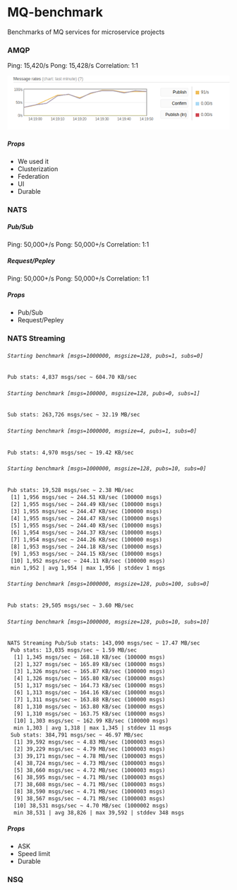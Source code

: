 # MQ-benchmark

Benchmarks of MQ services for microservice projects


### AMQP

Ping: 15,420/s
Pong: 15,428/s
Correlation: 1:1

![amqp](./docs/images/amqp.png)

##### Props

+ We used it
+ Clusterization
+ Federation
+ UI
+ Durable

### NATS

##### Pub/Sub

Ping: 50,000+/s
Pong: 50,000+/s
Correlation: 1:1

##### Request/Pepley

Ping: 50,000+/s
Pong: 50,000+/s
Correlation: 1:1

##### Props

+ Pub/Sub
+ Request/Pepley

### NATS Streaming

###### `Starting benchmark [msgs=1000000, msgsize=128, pubs=1, subs=0]`

```
Pub stats: 4,837 msgs/sec ~ 604.70 KB/sec
```

###### `Starting benchmark [msgs=100000, msgsize=128, pubs=0, subs=1]`

```
Sub stats: 263,726 msgs/sec ~ 32.19 MB/sec
```

###### `Starting benchmark [msgs=1000000, msgsize=4, pubs=1, subs=0]`

```
Pub stats: 4,970 msgs/sec ~ 19.42 KB/sec
```

###### `Starting benchmark [msgs=1000000, msgsize=128, pubs=10, subs=0]`

```
Pub stats: 19,528 msgs/sec ~ 2.38 MB/sec
 [1] 1,956 msgs/sec ~ 244.51 KB/sec (100000 msgs)
 [2] 1,955 msgs/sec ~ 244.49 KB/sec (100000 msgs)
 [3] 1,955 msgs/sec ~ 244.47 KB/sec (100000 msgs)
 [4] 1,955 msgs/sec ~ 244.47 KB/sec (100000 msgs)
 [5] 1,955 msgs/sec ~ 244.40 KB/sec (100000 msgs)
 [6] 1,954 msgs/sec ~ 244.37 KB/sec (100000 msgs)
 [7] 1,954 msgs/sec ~ 244.26 KB/sec (100000 msgs)
 [8] 1,953 msgs/sec ~ 244.18 KB/sec (100000 msgs)
 [9] 1,953 msgs/sec ~ 244.15 KB/sec (100000 msgs)
 [10] 1,952 msgs/sec ~ 244.11 KB/sec (100000 msgs)
 min 1,952 | avg 1,954 | max 1,956 | stddev 1 msgs
```

###### `Starting benchmark [msgs=1000000, msgsize=128, pubs=100, subs=0]`

```
Pub stats: 29,505 msgs/sec ~ 3.60 MB/sec
```

###### `Starting benchmark [msgs=1000000, msgsize=128, pubs=10, subs=10]`

```
NATS Streaming Pub/Sub stats: 143,090 msgs/sec ~ 17.47 MB/sec
 Pub stats: 13,035 msgs/sec ~ 1.59 MB/sec
  [1] 1,345 msgs/sec ~ 168.18 KB/sec (100000 msgs)
  [2] 1,327 msgs/sec ~ 165.89 KB/sec (100000 msgs)
  [3] 1,326 msgs/sec ~ 165.87 KB/sec (100000 msgs)
  [4] 1,326 msgs/sec ~ 165.80 KB/sec (100000 msgs)
  [5] 1,317 msgs/sec ~ 164.73 KB/sec (100000 msgs)
  [6] 1,313 msgs/sec ~ 164.16 KB/sec (100000 msgs)
  [7] 1,311 msgs/sec ~ 163.88 KB/sec (100000 msgs)
  [8] 1,310 msgs/sec ~ 163.80 KB/sec (100000 msgs)
  [9] 1,310 msgs/sec ~ 163.75 KB/sec (100000 msgs)
  [10] 1,303 msgs/sec ~ 162.99 KB/sec (100000 msgs)
  min 1,303 | avg 1,318 | max 1,345 | stddev 11 msgs
 Sub stats: 384,791 msgs/sec ~ 46.97 MB/sec
  [1] 39,592 msgs/sec ~ 4.83 MB/sec (1000003 msgs)
  [2] 39,229 msgs/sec ~ 4.79 MB/sec (1000003 msgs)
  [3] 39,171 msgs/sec ~ 4.78 MB/sec (1000003 msgs)
  [4] 38,724 msgs/sec ~ 4.73 MB/sec (1000003 msgs)
  [5] 38,660 msgs/sec ~ 4.72 MB/sec (1000003 msgs)
  [6] 38,595 msgs/sec ~ 4.71 MB/sec (1000003 msgs)
  [7] 38,608 msgs/sec ~ 4.71 MB/sec (1000003 msgs)
  [8] 38,590 msgs/sec ~ 4.71 MB/sec (1000003 msgs)
  [9] 38,567 msgs/sec ~ 4.71 MB/sec (1000003 msgs)
  [10] 38,531 msgs/sec ~ 4.70 MB/sec (1000002 msgs)
  min 38,531 | avg 38,826 | max 39,592 | stddev 348 msgs
```

##### Props

+ ASK
+ Speed limit
+ Durable

### NSQ